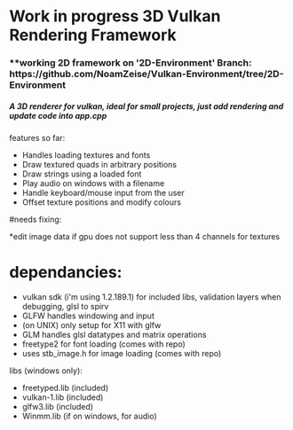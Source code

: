 # Work in progress 3D Vulkan Rendering Framework
<h3> **working 2D framework on '2D-Environment' Branch: https://github.com/NoamZeise/Vulkan-Environment/tree/2D-Environment</h3>

<h5>A 3D renderer for vulkan, ideal for small projects, just add rendering and update code into app.cpp </h5>

features so far:
  
* Handles loading textures and fonts
* Draw textured quads in arbitrary positions
* Draw strings using a loaded font
* Play audio on windows with a filename
* Handle keyboard/mouse input from the user
* Offset texture positions and modify colours


#needs fixing:

*edit image data if gpu does not support less than 4 channels for textures


# dependancies:

* vulkan sdk (i'm using 1.2.189.1) for included libs, validation layers when debugging, glsl to spirv
* GLFW handles windowing and input
* (on UNIX) only setup for X11 with glfw
* GLM handles glsl datatypes and matrix operations
* freetype2 for font loading (comes with repo)
* uses stb_image.h for image loading (comes with repo)

libs (windows only):
* freetyped.lib (included)
* vulkan-1.lib (included)
* glfw3.lib (included)
* Winmm.lib (if on windows, for audio)
